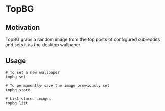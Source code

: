 # TopBG

## Motivation

TopBG grabs a random image from the top posts of configured subreddits and sets it as the desktop wallpaper

## Usage

```shell
# To set a new wallpaper
topbg set

# To permanently save the image previously set
topbg store

# List stored images
topbg list
```
